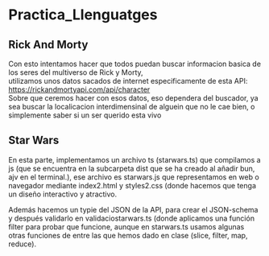 # Practica_Llenguatges
## Rick And Morty
Con esto intentamos hacer que todos puedan buscar informacion basica de los seres del multiverso de Rick y Morty,<br>
utilizamos unos datos sacados de internet especificamente de esta API: https://rickandmortyapi.com/api/character <br>
Sobre que ceremos hacer con esos datos, eso dependera del buscador, ya sea buscar la localicacion interdimensinal de alguein que no le cae bien,
o simplemente saber si un ser querido esta vivo

## Star Wars

En esta parte, implementamos un archivo ts (starwars.ts) que compilamos a js (que se encuentra en la subcarpeta dist que se ha creado al añadir bun, ajv en el terminal.), ese archivo es starwars.js que representamos en web o navegador mediante index2.html y styles2.css (donde hacemos que tenga un diseño interactivo y atractivo. 

Además hacemos un typie del JSON de la API, para crear el JSON-schema y después validarlo en validaciostarwars.ts (donde aplicamos una función filter para probar que funcione, aunque en starwars.ts usamos algunas otras funciones de entre las que hemos dado en clase (slice, filter, map, reduce).
